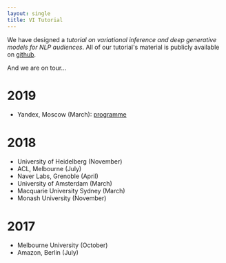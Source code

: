 ```yaml
---
layout: single
title: VI Tutorial
---
```



We have designed a *tutorial on variational inference and deep generative models for NLP audiences*. All of our tutorial's material is publicly available on [github](https://github.com/philschulz/VITutorial). 

And we are on tour...

# 2019

* Yandex, Moscow (March): [programme](/vitutorial/yandex)

# 2018

* University of Heidelberg (November)
* ACL, Melbourne (July)
* Naver Labs, Grenoble (April)
* University of Amsterdam (March)
* Macquarie University Sydney (March)
* Monash University (November)

# 2017

* Melbourne University (October)
* Amazon, Berlin (July)
